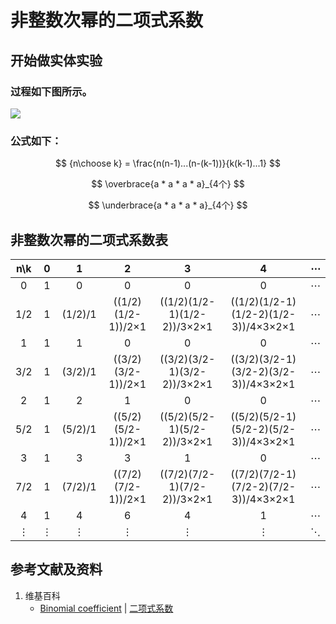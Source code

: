 # 非整数次幂的二项式系数

## 开始做实体实验

### 过程如下图所示。

![](/images/数系/二项式定理/非整数次幂的二项式系数/1a1.jpg)

### 公式如下：

$$ {n\choose k} = \frac{n(n-1)...(n-(k-1))}{k(k-1)...1}	$$

$$ \overbrace{a * a * a * a}_{4个} $$

$$ \underbrace{a * a * a * a}_{4个} $$

## 非整数次幂的二项式系数表
|   n\k  |  0  |  1  |  2  |  3  |  4  |  ⋯  |
| :----: |:---:|:---:|:---:|:---:|:---:|:---:|
|    0   |  1  |  0  |  0  |  0  |  0  |  ⋯  |
|   1/2  |  1  | (1/2)/1 |((1/2)(1/2-1))/2×1|((1/2)(1/2-1)(1/2-2))/3×2×1|((1/2)(1/2-1)(1/2-2)(1/2-3))/4×3×2×1|  ⋯  |
|    1   |  1  |  1  |  0  |  0  |  0  |  ⋯  |
|   3/2  |  1  | (3/2)/1 |((3/2)(3/2-1))/2×1|((3/2)(3/2-1)(3/2-2))/3×2×1|((3/2)(3/2-1)(3/2-2)(3/2-3))/4×3×2×1|  ⋯  |
|    2   |  1  |  2  |  1  |  0  |  0  |  ⋯  |
|   5/2  |  1  | (5/2)/1 |((5/2)(5/2-1))/2×1|((5/2)(5/2-1)(5/2-2))/3×2×1|((5/2)(5/2-1)(5/2-2)(5/2-3))/4×3×2×1|  ⋯  |
|    3   |  1  |  3  |  3  |  1  |  0  |  ⋯  |
|   7/2  |  1  | (7/2)/1 |((7/2)(7/2-1))/2×1|((7/2)(7/2-1)(7/2-2))/3×2×1|((7/2)(7/2-1)(7/2-2)(7/2-3))/4×3×2×1|  ⋯  |
|    4   |  1  |  4  |  6  |  4  |  1  |  ⋯  |
|    ⋮   |  ⋮   |  ⋮  |  ⋮  |  ⋮   |  ⋮  |  ⋱  |

## 参考文献及资料

1. 维基百科
	- [Binomial coefficient](https://en.wikipedia.org/wiki/Binomial_coefficient) | [二项式系数](https://zh.wikipedia.org/wiki/%E4%BA%8C%E9%A0%85%E5%BC%8F%E4%BF%82%E6%95%B8) 